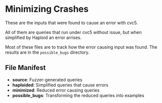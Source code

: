 # Minimizing Crashes

These are the inputs that were found to cause an error with cvc5.

All of them are queries that run under cvc5 without issue, but when simplified by Haploid an error arrises.

Most of these files are to track how the error causing input was found.
The results are in the `possible_bugs` directory.

## File Manifest

* __source__: Fuzzer-generated queries
* __haploided__: Simplified queries that cause errors
* __minimized__: Reduced error causing queries
* __possible_bugs__: Transforming the reduced queries into examples
